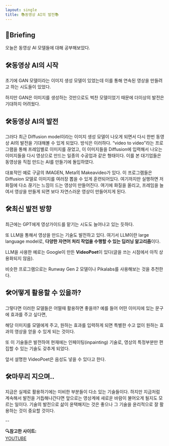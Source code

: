```yaml
---
layout: single
title: 📚동영상 AI의 발전📚
---
```

## 📢Briefing
오늘은 동영상 AI 모델들에 대해 공부해보았다.

## 🛠동영상 AI의 시작

초기에 GAN 모델이라는 이미지 생성 모델이 있었는데 이를 통해 연속된 영상을 만들려고 하는 시도들이 있었다.

하지만 GAN은 이미지를 생성하는 것만으로도 벅찬 모델이었기 때문에 더이상의 발전은 기대하지 어려웠다.


## 🛠동영상 AI의 발전

그러다 최근 Diffusion model이라는 이미지 생성 모델이 나오게 되면서 다시 한번 동영상 AI의 발전을 기대해볼 수 있게 되었다. 
방식은 이러하다. “video to video”라는 프로그램을 통해 프레임별로 이미지를 끊었고, 
이 이미지들을 Diffusion에 입력해서 나오는 이미지들을 다시 영상으로 만드는 일종의 수공업과 같은 형태이다. 이를 본 대기업들은 동영상을 직접 만드는 AI를 만들기에 돌입하였다.

대표적인 예로 구글의 IMAGEN, Meta의 Makeavideo가 있다. 
이 프로그램들은 Diffusion 모델로 이미지를 여러장 뽑을 수 있게 훈련되어있다. 
여기까지만 실행하면 저화질에 다소 끊기는 느낌이 드는 영상이 만들어진다. 
여기에 화질을 올리고, 프레임을 늘여서 영상을 만들게 되면 보다 자연스러운 영상이 만들어지게 된다.


## 🛠최신 발전 방향

최근에는 GPT에게 영상가이드를 맡기는 시도도 늘어나고 있는 듯하다.

또 LLM을 통해서 영상을 만드는 기술도 발전하고 있다. 여기서 LLM이란 large language model로, **다양한 자연어 처리 작업을 수행할 수 있는 딥러닝 알고리즘**이다.

LLM을 사용한 예로는 Google이 만든 **VideoPoet**이 있다(글을 쓰는 시점에서 아직 상용화되지 않음).

비슷한 프로그램으로는 Runway Gen 2 모델이나 Pikalabs를 사용해보는 것을 추천한다.


## 🛠어떻게 활용할 수 있을까?

그렇다면 이러한 모델들은 어떨때 활용하면 좋을까? 예를 들어 어떤 이미지에 있는 문구에 효과를 주고 싶다면,

해당 이미지를 모델에게 주고, 원하는 효과를 입력하게 되면 특별한 수고 없이 원하는 효과의 영상을 얻을 수 있게 되는 것이다.

또 이 기술들은 발전하여 현재에는 인페이팅(inpainting) 기술로, 영상의 특정부분만 편집할 수 있는 기술도 갖추게 되었다.

앞서 설명한 VideoPoet은 음성도 넣을 수 있다고 한다.


## 🛠마무리 지으며..

지금은 실제로 활용하기에는 미비한 부분들이 다소 있는 기술들이다. 
하지만 지금처럼 계속해서 발전을 거듭해나간다면 앞으로는 영상계에 새로운 바람이 불어오게 될지도 모르는 일이다. 
기술의 발전으로 삶이 윤택해지는 것은 좋으나 그 기술을 윤리적으로 잘 활용하는 것이 중요할 것이다.

--

**🔍참고한 사이트:** <br>
[YOUTUBE](https://www.youtube.com/watch?v=lZZ19fLWjfI)
